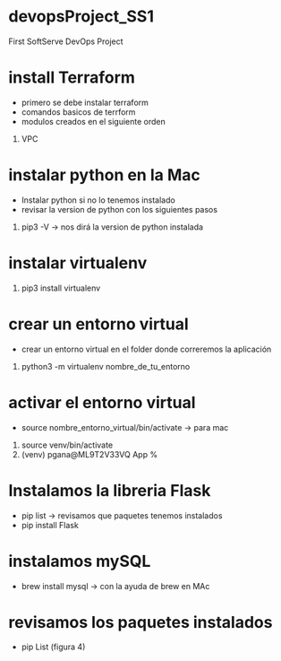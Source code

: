 # devopsProject_SS1
First SoftServe DevOps Project 


# install Terraform
- primero se debe instalar terraform
- comandos basicos de terrform
- modulos creados en el siguiente orden
1. VPC


# instalar python en la Mac
- Instalar python si no lo tenemos instalado
- revisar la version de python con los siguientes pasos
1. pip3 -V  -> nos dirá la version de python instalada


# instalar virtualenv
1.  pip3 install virtualenv

# crear un entorno virtual
-  crear un entorno virtual en el folder donde correremos la aplicación
1. python3 -m virtualenv nombre_de_tu_entorno

# activar el entorno virtual
- source nombre_entorno_virtual/bin/activate -> para mac

1. source venv/bin/activate
2. (venv) pgana@ML9T2V33VQ App % 


# Instalamos la libreria Flask
- pip list -> revisamos que paquetes tenemos instalados
- pip install Flask 


# instalamos mySQL
- brew install mysql -> con la ayuda de brew en MAc

# revisamos los paquetes instalados
- pip List (figura 4)

